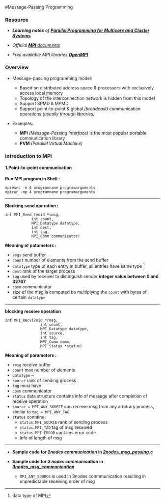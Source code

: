 #Message-Passing Programming

### Resource
* *__Learning notes__ of __[Parallel Programming for Multicore and Cluster Systems][Amazon_book_link_ref]__* 

* *Official [__MPI__ documents][mpi_docs_ref]*

* *Free available MPI libraries [__OpenMPI__][openmpi_ref]*






### Overview


* Message-passing programming model:
	* Based on distributed address space & processors with exclusively access local memory
	* Topology of the interconnection network is hidden from this model
	* Support SPMD & MPMD
	* Support point-to-point & global _(broadcast)_ communication operations _(usually through libraries)_
	
* Examples:

	* __MPI__ _(Message-Passing Interface)_ is the most popular portable communication library
	* __PVM__ _(Parallel Virtual Machine)_ 







### Introduction to MPI

#### 1.Point-to-point communication


__Run MPI program in Shell :__

	mpiexec -n 4 programname programarguments
	mpirun -np 4 programname programarguments

---
__Blocking send operation :__
	
	int MPI_Send (void *smsg,
				int count,
				MPI_Datatype datatype,
				int dest,
				int tag,
				MPI_Comm communicator)


__Meaning of patameters :__

* `smgs` send buffer
* `count` number of elements from the send buffer
* `datatype` type of each entry in buffer, all entries have same type [^1]
* `dest` rank of the target process
* `tag` used by receiver to distinguish sender __integer value between 0 and 32767__
* `comm` communicator
* size of the msg is computed be multiplying the `count` with bytes of certain `datatype`


---



__blocking receive operation__

	int MPI_Recv(void *rmsg,
					int count,
					MPI_Datatype datatype,
					int source,
					int tag,
					MPI_Comm comm,
					MPI_Status *status)


__Meaning of parameters :__

* `rmsg` receive buffer
* `count` max number of elements
* `datatype` ~
* `source` rank of sending process
* `tag` must have
* `comm` communicator
* `status` data structure contains info of message after completion of receive operation
* `source = MPI_ANY_SOURCE` can receive msg from any arbitrary process, similar to `tag = MPI_ANY_TAG`
* __`status`__ contains :
	* `status.MPI_SOURCE` rank of sending process
	* `status.MPI_TAG` tag of msg received
	* `status.MPI_ERROR` contains error code
	* info of length of msg

---

* __Sample code for *2nodes communication* in *[2nodes_msg_passing.c][code1_ref]*__

* __Sample code for *3 nodes communication* in *[3nodes_msg_communication][code2_ref]*__

	* `MPI_ANY_SOURCE` is used in 3nodes conmmunication resulting in unpredictable receiving order of msg


[^1]: data type of MPI


[Amazon_book_link_ref]:http://www.amazon.com/s/ref=nb_sb_ss_c_0_25?url=search-alias%3Dstripbooks&field-keywords=parallel+programming+for+multicore+and+cluster+systems&sprefix=parallel+programming+for+multicore+and+cluster+systems%2Caps%2C348 "Book list on Amazon"

[mpi_docs_ref]:http://www.mpi-forum.org/docs/docs.html "MPI official documents reference"

[openmpi_ref]:http://www.open-mpi.org/ "openmpi opensource website"

[code1_ref]:https://github.com/rayzk/CS3210_Parallel_Programming_MPI/blob/master/2nodes_msg_passing.c

[code2_ref]:https://github.com/rayzk/CS3210_Parallel_Programming_MPI/blob/master/3nodes_msg_passing.c


